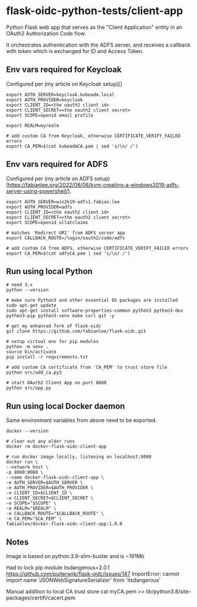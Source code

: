 # flask-oidc-python-tests/client-app

Python Flask web app that serves as the "Client Application" entity in an OAuth2 Authorization Code flow.

It orchestrates authentication with the ADFS server, and receives a callback with token which is exchanged for ID and Access Token.

## Env vars required for Keycloak

Configured per (my article on Keycloak setup)[]

```
export AUTH_SERVER=keycloak.kubeadm.local
export AUTH_PROVIDER=keycloak
export CLIENT_ID=<the oauth2 client id>
export CLIENT_SECRET=<the oauth2 client secret>
export SCOPE=openid email profile

export REALM=myrealm

# add custom CA from Keycloak, otherwise CERTIFICATE_VERIFY_FAILED errors
export CA_PEM=$(cat kubeadmCA.pem | sed 's/\n/ /')
```

## Env vars required for ADFS

Configured per (my article on ADFS setup)[https://fabianlee.org/2022/08/08/kvm-creating-a-windows2019-adfs-server-using-powershell/].

```
export AUTH_SERVER=win2k19-adfs1.fabian.lee
export AUTH_PROVIDER=adfs
export CLIENT_ID=<the oauth2 client id>
export CLIENT_SECRET=<the oauth2 client secret>
export SCOPE=openid allatclaims

# matches 'Redirect URI' from ADFS server app
export CALLBACK_ROUTE=/login/oauth2/code/adfs

# add custom CA from ADFS, otherwise CERTIFICATE_VERIFY_FAILED errors
export CA_PEM=$(cat adfsCA.pem | sed 's/\n/ /')
```

## Run using local Python

```
# need 3.x
python --version

# make sure Python3 and other essential OS packages are installed
sudo apt-get update
sudo apt-get install software-properties-common python3 python3-dev python3-pip python3-venv make curl git -y

# get my enhanced fork of flask-oidc
git clone https://github.com/fabianlee/flask-oidc.git

# setup virtual env for pip modules
python -m venv .
source bin/activate
pip install -r requirements.txt

# add custom CA certificate from 'CA_PEM' to trust store file
python src/add_ca.py3

# start OAuth2 Client App on port 8080
python src/app.py
```

## Run using local Docker daemon

Same environment variables from above need to be exported.

```
docker --version

# clear out any older runs
docker rm docker-flask-oidc-client-app

# run docker image locally, listening on localhost:8080
docker run \
--network host \
-p 8080:8080 \
--name docker-flask-oidc-client-app \
-e AUTH_SERVER=$AUTH_SERVER \
-e AUTH_PROVIDER=$AUTH_PROVIDER \
-e CLIENT_ID=$CLIENT_ID \
-e CLIENT_SECRET=$CLIENT_SECRET \
-e SCOPE="$SCOPE" \
-e REALM="$REALM" \
-e CALLBACK_ROUTE="$CALLBACK_ROUTE" \
-e CA_PEM="$CA_PEM" \
fabianlee/docker-flask-oidc-client-app:1.0.0
```


## Notes

Image is based on python:3.9-slim-buster and is ~191Mb

Had to lock pip module itsdangerous=2.0.1
https://github.com/puiterwijk/flask-oidc/issues/147
ImportError: cannot import name 'JSONWebSignatureSerializer' from 'itsdangerous'

Manual addition to local CA trust store
cat myCA.pem >> lib/python3.8/site-packages/certifi/cacert.pem

